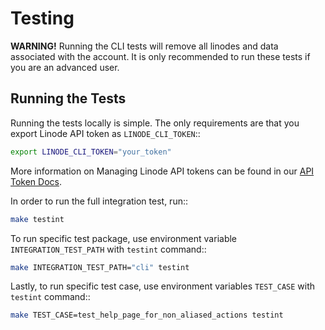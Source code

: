# Testing

**WARNING!** Running the CLI tests will remove all linodes and data associated
with the account. It is only recommended to run these tests if you are an advanced
user.

## Running the Tests

Running the tests locally is simple. The only requirements are that you export Linode API token as `LINODE_CLI_TOKEN`::
```bash
export LINODE_CLI_TOKEN="your_token"
```

More information on Managing Linode API tokens can be found in our [API Token Docs](https://www.linode.com/docs/products/tools/api/guides/manage-api-tokens/).

In order to run the full integration test, run::
```bash
make testint
```

To run specific test package, use environment variable `INTEGRATION_TEST_PATH` with `testint` command::
```bash
make INTEGRATION_TEST_PATH="cli" testint
```

Lastly, to run specific test case, use environment variables `TEST_CASE` with `testint` command::
```bash
make TEST_CASE=test_help_page_for_non_aliased_actions testint
```
